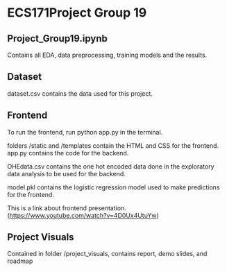 # ECS171Project Group 19

## Project_Group19.ipynb
Contains all EDA, data preprocessing, training models and the results.

## Dataset
dataset.csv contains the data used for this project. 

## Frontend

To run the frontend, run python app.py in the terminal. 

folders /static and /templates contain the HTML and CSS for the frontend. 
app.py contains the code for the backend. 

OHEdata.csv contains the one hot encoded data done in the exploratory data analysis to be used for the backend. 

model.pkl contains the logistic regression model used to make predictions for the frontend. 

This is a link about frontend presentation.
(https://www.youtube.com/watch?v=4D0Ux4UtuYw)

## Project Visuals

Contained in folder /project_visuals, contains report, demo slides, and roadmap

